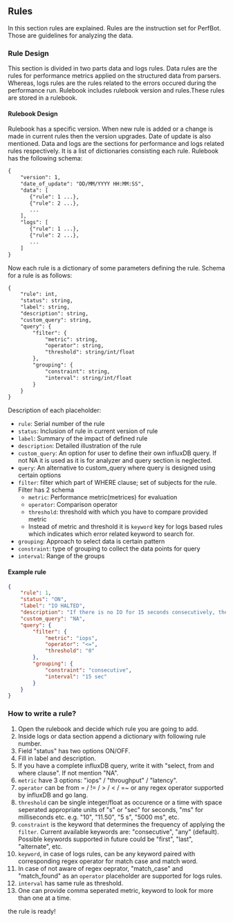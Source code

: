 ## Rules

In this section rules are explained. Rules are the instruction set for PerfBot. Those are guidelines for analyzing the data.

### Rule Design

This section is divided in two parts data and logs rules. Data rules are the rules for performance metrics applied on the structured data from parsers. Whereas, logs rules are the rules related to the errors occured during the performance run. Rulebook includes rulebook version and rules.These rules are stored in a rulebook.

#### Rulebook Design

Rulebook has a specific version. When new rule is added or a change is made in current rules then the version upgrades. Date of update is also mentioned. Data and logs are the sections for performance and logs related rules respectively. It is a list of dictionaries consisting each rule. Rulebook has the following schema:

```txt
{
    "version": 1,
    "date_of_update": "DD/MM/YYYY HH:MM:SS",
    "data": [
       {"rule": 1 ...},
       {"rule": 2 ...},
       ...
    ],
    "logs": [
       {"rule": 1 ...},
       {"rule": 2 ...},
       ...
    ]
}
```

Now each rule is a dictionary of some parameters defining the rule. Schema for a rule is as follows:

```txt
{
    "rule": int,
    "status": string,
    "label": string,
    "description": string,
    "custom_query": string,
    "query": {
        "filter": {
            "metric": string,
            "operator": string,
            "threshold": string/int/float
        },
        "grouping": {
            "constraint": string,
            "interval": string/int/float
        }
    }
}
```

Description of each placeholder:

* `rule`: Serial number of the rule
* `status`: Inclusion of rule in current version of rule
* `label`: Summary of the impact of defined rule
* `description`: Detailed illustration of the rule
* `custom_query`: An option for user to define their own influxDB query. If not NA it is used as it is for analyzer and query section is neglected.
* `query`: An alternative to custom_query where query is designed using certain options
* `filter`: filter which part of WHERE clause; set of subjects for the rule. Filter has 2 schema
  * `metric`: Performance metric(metrices) for evaluation
  * `operator`:  Comparison operator
  * `threshold`: threshold with which you have to compare provided metric
  * Instead of metric and threshold it is `keyword` key for logs based rules which indicates which error related keyword to search for.
* `grouping`: Approach to select data is certain pattern
* `constraint`: type of grouping to collect the data points for query
* `interval`: Range of the groups

#### Example rule

```json
{
    "rule": 1,
    "status": "ON",
    "label": "IO HALTED",
    "description": "If there is no IO for 15 seconds consecutively, then the run is classified as bad.",
    "custom_query": "NA",
    "query": {
        "filter": {
            "metric": "iops",
            "operator": "<=",
            "threshold": "0"
        },
        "grouping": {
            "constraint": "consecutive",
            "interval": "15 sec"
        }
    }
}
```

### How to write a rule?

1. Open the rulebook and decide which rule you are going to add.
2. Inside logs or data section append a dictionary with following rule number.
3. Field "status" has two options ON/OFF.
4. Fill in label and description.
5. If you have a complete influxDB query, write it with "select, from and where clause". If not mention "NA".
6. `metric` have 3 options: "iops" / "throughput" / "latency".
7. `operator` can be from = / != / > / < / =~ or any regex operator supported by influxDB and go lang.
8. `threshold` can be single integer/float as occurence or a time with space seperated appropriate units of "s" or "sec" for seconds, "ms" for milliseconds etc. e.g. "10", "11.50", "5 s", "5000 ms", etc.
9. `constraint` is the keyword that determines the frequency of applying the `filter`. Current available keywords are: "consecutive", "any" (default). Possible keywords supported in future could be "first", "last", "alternate", etc.
10. `keyword`, in case of logs rules, can be any keyword paired with corresponding regex operator for match case and match word.
11. In case of not aware of regex oeprator, "match_case" and "match_found" as an `operator` placeholder are supported for logs rules.
12. `interval` has same rule as threshold.
13. One can provide comma seperated metric, keyword to look for more than one at a time.

the rule is ready!
